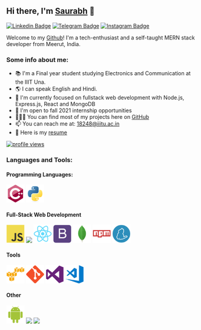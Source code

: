 ## Hi there, I'm [Saurabh][github link] 👋

[![Linkedin Badge](http://img.shields.io/badge/Saurabh%20Tyagi-0e76a8?style=flat-square&logo=Linkedin&logoColor=white)](https://linkedin.com/in/saurabhiiitu/)
[![Telegram Badge](http://img.shields.io/badge/Saurabh%20Tyagi-0e76a8?style=flat-square&logo=Telegram&logoColor=white)](https://t.me/styagi689)
[![Instagram Badge](http://img.shields.io/badge/Saurabh%20Tyagi-e4405f?style=flat-square&logo=Instagram&logoColor=white)](https://instagram.com/officially.saurabh_/)

Welcome to my [Github][github link]! I'm a tech-enthusiast and a self-taught MERN stack developer from Meerut, India.

### Some info about me:

- 📚 I'm a Final year student studying Electronics and Communication at the IIIT Una.
- 🌎 I can speak English and Hindi.
- 🚀 I'm currently focused on fullstack web development with Node.js, Express.js, React and MongoDB
- 🏢 I'm open to fall 2021 internship opportunities
- 👨🏻‍💻 You can find most of my projects here on [GitHub][github link]
- 📫 You can reach me at: [18248@iiitu.ac.in](mailto:18248@iiitu.ac.in)
- 📝 Here is my [resume][resume link]

[![profile views](https://komarev.com/ghpvc/?username=andr-dev&style=flat-square&color=blue)][github link]

### Languages and Tools:

#### Programming Languages:

<code><img height="48" src="https://raw.githubusercontent.com/devicons/devicon/master/icons/cplusplus/cplusplus-original.svg"></code>
<code><img height="48" src="https://raw.githubusercontent.com/devicons/devicon/master/icons/python/python-original.svg"></code>

#### Full-Stack Web Development

<code><img height="48" src="https://raw.githubusercontent.com/devicons/devicon/master/icons/javascript/javascript-original.svg" /></code>
<code><img height="48" src="https://avatars3.githubusercontent.com/u/9950313"></code>
<code><img height="48" src="https://raw.githubusercontent.com/devicons/devicon/master/icons/react/react-original.svg"></code>
<code><img height="48" src="https://raw.githubusercontent.com/devicons/devicon/master/icons/bootstrap/bootstrap-plain.svg"></code>
<code><img height="48" src="https://raw.githubusercontent.com/devicons/devicon/master/icons/mongodb/mongodb-original.svg"></code>
<code><img height="48" src="https://raw.githubusercontent.com/devicons/devicon/master/icons/npm/npm-original-wordmark.svg"></code>
<code><img height="48" src="https://raw.githubusercontent.com/devicons/devicon/master/icons/yarn/yarn-original.svg"></code>

#### Tools

<code><img height="48" src="https://raw.githubusercontent.com/devicons/devicon/master/icons/amazonwebservices/amazonwebservices-original.svg"></code>
<code><img height="48" src="https://raw.githubusercontent.com/devicons/devicon/master/icons/git/git-original.svg"></code>
<code><img height="48" src="https://raw.githubusercontent.com/devicons/devicon/master/icons/visualstudio/visualstudio-plain.svg"></code>
<code><img height="48" src="https://raw.githubusercontent.com/github/explore/80688e429a7d4ef2fca1e82350fe8e3517d3494d/topics/visual-studio-code/visual-studio-code.png"></code>

#### Other

<code><img height="48" src="https://raw.githubusercontent.com/devicons/devicon/master/icons/android/android-plain.svg"></code>
<code><img height="48" src="https://www.chartjs.org/media/logo-title.svg"></code>
<code><img height="48" src="https://www.vectorlogo.zone/logos/opencv/opencv-icon.svg"></code>

<br />

[github link]: https://github.com/Saby-11/
[resume link]: https://github.com/Saby-11/
